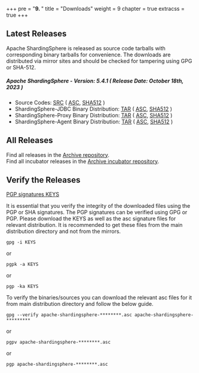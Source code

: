 +++
pre = "<b>9. </b>"
title = "Downloads"
weight = 9
chapter = true
extracss = true
+++

## Latest Releases

Apache ShardingSphere is released as source code tarballs with corresponding binary tarballs for convenience.
The downloads are distributed via mirror sites and should be checked for tampering using GPG or SHA-512.

##### Apache ShardingSphere - Version: 5.4.1 ( Release Date: October 18th, 2023 )

- Source Codes: [<u>SRC</u>](https://www.apache.org/dyn/closer.lua/shardingsphere/5.4.1/apache-shardingsphere-5.4.1-src.zip) ( [<u>ASC</u>](https://downloads.apache.org/shardingsphere/5.4.1/apache-shardingsphere-5.4.1-src.zip.asc), [<u>SHA512</u>](https://downloads.apache.org/shardingsphere/5.4.1/apache-shardingsphere-5.4.1-src.zip.sha512) )
- ShardingSphere-JDBC Binary Distribution: [<u>TAR</u>](https://www.apache.org/dyn/closer.lua/shardingsphere/5.4.1/apache-shardingsphere-5.4.1-shardingsphere-jdbc-bin.tar.gz) ( [<u>ASC</u>](https://downloads.apache.org/shardingsphere/5.4.1/apache-shardingsphere-5.4.1-shardingsphere-jdbc-bin.tar.gz.asc), [<u>SHA512</u>](https://downloads.apache.org/shardingsphere/5.4.1/apache-shardingsphere-5.4.1-shardingsphere-jdbc-bin.tar.gz.sha512) )
- ShardingSphere-Proxy Binary Distribution: [<u>TAR</u>](https://www.apache.org/dyn/closer.lua/shardingsphere/5.4.1/apache-shardingsphere-5.4.1-shardingsphere-proxy-bin.tar.gz) ( [<u>ASC</u>](https://downloads.apache.org/shardingsphere/5.4.1/apache-shardingsphere-5.4.1-shardingsphere-proxy-bin.tar.gz.asc), [<u>SHA512</u>](https://downloads.apache.org/shardingsphere/5.4.1/apache-shardingsphere-5.4.1-shardingsphere-proxy-bin.tar.gz.sha512) )
- ShardingSphere-Agent Binary Distribution: [<u>TAR</u>](https://www.apache.org/dyn/closer.lua/shardingsphere/5.4.1/apache-shardingsphere-5.4.1-shardingsphere-agent-bin.tar.gz) ( [<u>ASC</u>](https://downloads.apache.org/shardingsphere/5.4.1/apache-shardingsphere-5.4.1-shardingsphere-agent-bin.tar.gz.asc), [<u>SHA512</u>](https://downloads.apache.org/shardingsphere/5.4.1/apache-shardingsphere-5.4.1-shardingsphere-agent-bin.tar.gz.sha512) )

## All Releases

Find all releases in the [Archive repository](https://archive.apache.org/dist/shardingsphere/).</br>
Find all incubator releases in the [Archive incubator repository](https://archive.apache.org/dist/incubator/shardingsphere/).

## Verify the Releases

[PGP signatures KEYS](https://downloads.apache.org/shardingsphere/KEYS)

It is essential that you verify the integrity of the downloaded files using the PGP or SHA signatures.
The PGP signatures can be verified using GPG or PGP.
Please download the KEYS as well as the asc signature files for relevant distribution.
It is recommended to get these files from the main distribution directory and not from the mirrors.

```shell
gpg -i KEYS
```

or

```shell
pgpk -a KEYS
```

or

```shell
pgp -ka KEYS
```

To verify the binaries/sources you can download the relevant asc files for it from main distribution directory and follow the below guide.

```shell
gpg --verify apache-shardingsphere-********.asc apache-shardingsphere-*********
```

or

```shell
pgpv apache-shardingsphere-********.asc
```

or

```shell
pgp apache-shardingsphere-********.asc
```
